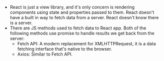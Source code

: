 * React is just a view library, and it's only concern is rendering components using state and properties passed to them. React doesn't have a built in way to fetch data from a server. React doesn't know there is a server.
* There are JS methods used to fetch data to React app. Both of the following methods use promise to handle results we get back from the server:
  * Fetch API: A modern replacement for XMLHTTPRequest, it is a data fetching interface that's native to the browser. 
  * Axios: Similar to Fetch API.

